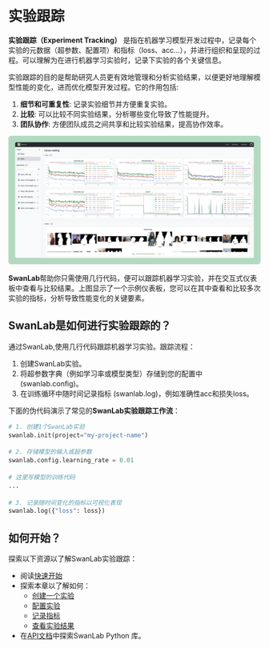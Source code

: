 # 实验跟踪

**实验跟踪（Experiment Tracking）** 是指在机器学习模型开发过程中，记录每个实验的元数据（超参数、配置项）和指标（loss、acc...），并进行组织和呈现的过程。可以理解为在进行机器学习实验时，记录下实验的各个关键信息。

实验跟踪的目的是帮助研究人员更有效地管理和分析实验结果，以便更好地理解模型性能的变化，进而优化模型开发过程。它的作用包括:

1. **细节和可重复性**: 记录实验细节并方便重复实验。
2. **比较**: 可以比较不同实验结果，分析哪些变化导致了性能提升。
3. **团队协作**: 方便团队成员之间共享和比较实验结果，提高协作效率。 

![](/assets/swanlab-overview.png)

**SwanLab**帮助你只需使用几行代码，便可以跟踪机器学习实验，并在交互式仪表板中查看与比较结果。上图显示了一个示例仪表板，您可以在其中查看和比较多次实验的指标，分析导致性能变化的关键要素。


## SwanLab是如何进行实验跟踪的？

通过SwanLab,使用几行代码跟踪机器学习实验。跟踪流程：

1. 创建SwanLab实验。
2. 将超参数字典（例如学习率或模型类型）存储到您的配置中 (swanlab.config)。
3. 在训练循环中随时间记录指标 (swanlab.log)，例如准确性acc和损失loss。

下面的伪代码演示了常见的**SwanLab实验跟踪工作流**：

```python
# 1. 创建1个SwanLab实验
swanlab.init(project="my-project-name")

# 2. 存储模型的输入或超参数
swanlab.config.learning_rate = 0.01

# 这里写模型的训练代码
...

# 3. 记录随时间变化的指标以可视化表现
swanlab.log({"loss": loss})
```

## 如何开始？

探索以下资源以了解SwanLab实验跟踪：

- 阅读[快速开始](/guide_cloud/general/quick-start)
- 探索本章以了解如何：
  - [创建一个实验](/guide_cloud/experiment_track/create-experiment)
  - [配置实验](/guide_cloud/experiment_track/set-experiment-config.md)
  - [记录指标](/guide_cloud/experiment_track/log-experiment-metric.md)
  - [查看实验结果](/guide_cloud/experiment_track/view-result.md)
- 在[API文档](/api/api-index)中探索SwanLab Python 库。